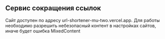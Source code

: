 <h2>Сервис сокращения ссылок</h2>

Сайт доступен по адресу url-shortener-mu-two.vercel.app.
Для работы необходимо разрешить небезопасный контент в настройках сайтов, иначе будет ошибка MixedContent